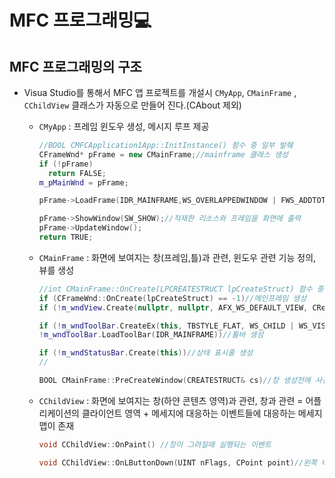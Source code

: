 # MFC 프로그래밍💻

## MFC 프로그래밍의 구조

- Visua Studio를 통해서 MFC 앱 프로젝트를 개설시 `CMyApp`, `CMainFrame` , `CChildView` 클래스가 자동으로 만들어 진다.(CAbout 제외)

  - `CMyApp` : 프레임 윈도우 생성, 메시지 루프 제공

    ```cpp
    //BOOL CMFCApplication1App::InitInstance() 함수 중 일부 발췌
    CFrameWnd* pFrame = new CMainFrame;//mainframe 클래스 생성
    if (!pFrame)
      return FALSE;
    m_pMainWnd = pFrame;

    pFrame->LoadFrame(IDR_MAINFRAME,WS_OVERLAPPEDWINDOW | FWS_ADDTOTITLE, nullptr,nullptr);//만들어진 프레임을 리소스와 함께 적재

    pFrame->ShowWindow(SW_SHOW);//적재한 리소스와 프레임을 화면에 출력
    pFrame->UpdateWindow();
    return TRUE;

    ```

  - `CMainFrame` : 화면에 보여지는 창(프레임,틀)과 관련, 윈도우 관련 기능 정의, 뷰를 생성

    ```cpp
    //int CMainFrame::OnCreate(LPCREATESTRUCT lpCreateStruct) 함수 중 일부 발췌
    if (CFrameWnd::OnCreate(lpCreateStruct) == -1)//메인프레임 생성
    if (!m_wndView.Create(nullptr, nullptr, AFX_WS_DEFAULT_VIEW, CRect(0, 0, 0, 0), this, AFX_IDW_PANE_FIRST, nullptr))//뷰 생성

    if (!m_wndToolBar.CreateEx(this, TBSTYLE_FLAT, WS_CHILD | WS_VISIBLE | CBRS_TOP | CBRS_GRIPPER | CBRS_TOOLTIPS | CBRS_FLYBY CBRS_SIZE_DYNAMIC) ||
    !m_wndToolBar.LoadToolBar(IDR_MAINFRAME))//툴바 생성

    if (!m_wndStatusBar.Create(this))//상태 표시줄 생성
    //

    BOOL CMainFrame::PreCreateWindow(CREATESTRUCT& cs)//창 생성전에 사전 정보(크기 좌표 등)를 변경하는 함수
    ```

  - `CChildView` : 화면에 보여지는 창(하얀 콘텐츠 영역)과 관련, 창과 관련 = 어플리케이션의 클라이언트 영역 + 메세지에 대응하는 이벤트들에 대응하는 메세지 맵이 존재

    ```cpp
    void CChildView::OnPaint() //창이 그려질때 실행되는 이벤트

    void CChildView::OnLButtonDown(UINT nFlags, CPoint point)//왼쪽 버튼을 눌렀을때 실행되는 이벤트
    ```
